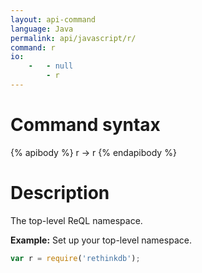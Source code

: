 ```yaml
---
layout: api-command
language: Java
permalink: api/javascript/r/
command: r
io:
    -   - null
        - r
---
```


# Command syntax #

{% apibody %}
r &rarr; r
{% endapibody %}

# Description #

The top-level ReQL namespace.

__Example:__ Set up your top-level namespace.

```js
var r = require('rethinkdb');
```
